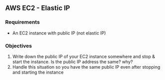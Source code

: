 ## AWS EC2 - Elastic IP

### Requirements

* An EC2 instance with public IP (not elastic IP)

### Objectives

1. Write down the public IP of your EC2 instance somewhere and stop & start the instance. Is the public IP address the same? why?
2. Handle this situation so you have the same public IP even after stopping and starting the instance
